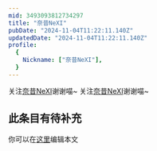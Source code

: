 ```yaml
---
mid: 3493093812734297
title: "奈昔NeXI"
pubDate: "2024-11-04T11:22:11.140Z"
updatedDate: "2024-11-04T11:22:11.140Z"
profile:
  {
    Nickname: ["奈昔NeXI"],
  }
---
```


关注[奈昔NeXI](https://space.bilibili.com/3493093812734297)谢谢喵~ 关注[奈昔NeXI](https://space.bilibili.com/3493093812734297)谢谢喵~

## 此条目有待补充
你可以在[这里](https://github.com/Yuhanawa/VTuber.ICU/edit/master/src/content/v/奈昔NeXI/index.md)编辑本文

